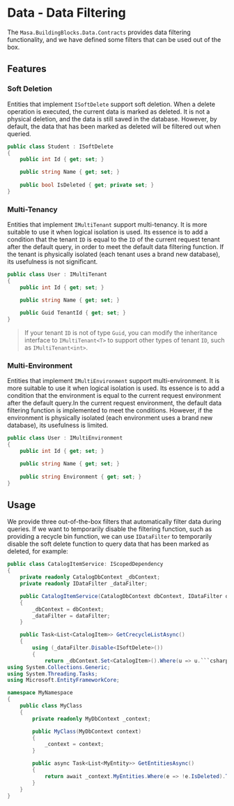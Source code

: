 ﻿# Data - Data Filtering

The `Masa.BuildingBlocks.Data.Contracts` provides data filtering functionality, and we have defined some filters that can be used out of the box.

## Features

### Soft Deletion

Entities that implement `ISoftDelete` support soft deletion. When a delete operation is executed, the current data is marked as deleted. It is not a physical deletion, and the data is still saved in the database. However, by default, the data that has been marked as deleted will be filtered out when queried.

```csharp
public class Student : ISoftDelete
{
    public int Id { get; set; }

    public string Name { get; set; }
    
    public bool IsDeleted { get; private set; }
}
```

### Multi-Tenancy

Entities that implement `IMultiTenant` support multi-tenancy. It is more suitable to use it when logical isolation is used. Its essence is to add a condition that the tenant `ID` is equal to the `ID` of the current request tenant after the default query, in order to meet the default data filtering function. If the tenant is physically isolated (each tenant uses a brand new database), its usefulness is not significant.

```csharp
public class User : IMultiTenant
{
    public int Id { get; set; }

    public string Name { get; set; }
    
    public Guid TenantId { get; set; }
}
```

> If your tenant `ID` is not of type `Guid`, you can modify the inheritance interface to `IMultiTenant<T>` to support other types of tenant `ID`, such as `IMultiTenant<int>`.

### Multi-Environment

Entities that implement `IMultiEnvironment` support multi-environment. It is more suitable to use it when logical isolation is used. Its essence is to add a condition that the environment is equal to the current request environment after the default query.In the current request environment, the default data filtering function is implemented to meet the conditions. However, if the environment is physically isolated (each environment uses a brand new database), its usefulness is limited.

```csharp
public class User : IMultiEnvironment
{
    public int Id { get; set; }

    public string Name { get; set; }
    
    public string Environment { get; set; }
}
```

## Usage

We provide three out-of-the-box filters that automatically filter data during queries. If we want to temporarily disable the filtering function, such as providing a recycle bin function, we can use `IDataFilter` to temporarily disable the soft delete function to query data that has been marked as deleted, for example:

```csharp
public class CatalogItemService: IScopedDependency
{
    private readonly CatalogDbContext _dbContext; 
    private readonly IDataFilter _dataFilter;

    public CatalogItemService(CatalogDbContext dbContext, IDataFilter dataFilter)
    {
        _dbContext = dbContext;
        _dataFilter = dataFilter;
    }

    public Task<List<CatalogItem>> GetCrecycleListAsync()
    {
        using (_dataFilter.Disable<ISoftDelete>())
        {
            return _dbContext.Set<CatalogItem>().Where(u => u.```csharp
using System.Collections.Generic;
using System.Threading.Tasks;
using Microsoft.EntityFrameworkCore;

namespace MyNamespace
{
    public class MyClass
    {
        private readonly MyDbContext _context;

        public MyClass(MyDbContext context)
        {
            _context = context;
        }

        public async Task<List<MyEntity>> GetEntitiesAsync()
        {
            return await _context.MyEntities.Where(e => !e.IsDeleted).ToListAsync();
        }
    }
}
```
